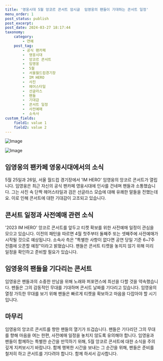 ```yaml
---
title: '영웅시대 5월 앙코르 콘서트 암시글  임영웅의 팬들이 기대하는 콘서트 일정'
menu_order: 1
post_status: publish
post_excerpt: 
post_date: 2024-03-27 18:17:44
taxonomy:
    category:
        - 연예
    post_tag:
        - 공식 팬카페
        -  영웅시대
        -  앙코르 콘서트
        -  임영웅
        -  5월
        -  서울월드컵경기장
        -  IM HERO
        -  사진
        -  헤어스타일
        -  선글라스
        -  팬들
        -  기대감
        -  콘서트 일정
        -  사전예매
        -  소속사
custom_fields:
    field1: value 1
    field2: value 2
---
```


![Image](https://mimgnews.pstatic.net/image/629/2024/03/26/202439671711435600_20240326155004418.jpg?type=w540)

![Image](https://ssl.pstatic.net/mimgnews/image/629/2024/03/26/202493001711435705_20240326155004438.jpg?type=w540)

## 임영웅의 팬카페 영웅시대에서의 소식
5월 25일과 26일, 서울 월드컵 경기장에서 'IM HERO' 임영웅의 앙코르 콘서트가 열립니다. 임영웅은 최근 자신의 공식 팬카페 영웅시대에 인사를 건네며 팬들과 소통했습니다. 그는 사진 속 단짝 헤어스타일과 검은 선글라스 모습에 대해 유쾌한 말들을 전했는데요. 이로 인해 콘서트에 대한 기대감이 고조되고 있습니다.
## 콘서트 일정과 사전예매 관련 소식
'2023 IM HERO' 앙코르 콘서트를 앞두고 티켓 확보를 위한 사전예매 일정이 관심을 모으고 있습니다. 이전의 패턴을 따르면 4월 첫주부터 둘째주 또는 셋째주에 사전예매가 시작될 것으로 예상됩니다. 소속사 측은 "특별한 사항이 없다면 공연 당일 기준 6~7주 전쯤에 오픈할 예정"이라고 밝혔습니다. 팬들은 콘서트 티켓을 놓치지 않기 위해 미리 일정을 확인하고 준비할 필요가 있습니다.
## 임영웅의 팬들을 기다리는 콘서트
임영웅은 팬들과의 소중한 만남을 위해 노래와 퍼포먼스에 최선을 다할 것을 약속했습니다. 팬들은 그의 감동적인 무대를 기대하며 콘서트 날짜를 기다리고 있습니다. 임영웅의 열정 가득한 무대를 보기 위해 팬들은 빠르게 티켓을 확보하고 마음을 다잡아야 할 시기입니다.
## 마무리
임영웅의 앙코르 콘서트를 향한 팬들의 열기가 뜨겁습니다. 팬들은 기다리던 그의 무대를 향해 마음을 여는 한편, 사전예매 일정을 놓치지 않도록 유의해야 합니다. 임영웅과 팬들이 함께하는 특별한 순간을 만끽하기 위해, 5월 앙코르 콘서트에 대한 소식을 주의깊게 지켜보시기 바랍니다. 함께 행복한 시간을 보내는 그 순간을 위해, 팬들은 준비를 철저히 하고 콘서트를 기다려야 합니다. 함께 하셔서 감사합니다.

